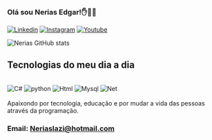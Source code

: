 
### Olá sou Nerias Edgar!✋👨‍💻


[![Linkedin](https://img.shields.io/badge/LinkedIn-0077B5?style=for-the-badge&logo=linkedin&logoColor=white)](https://www.linkedin.com/c/nerias-edgar)
[![Instagram](https://img.shields.io/badge/Instagram-E4405F?style=for-the-badge&logo=instagram&logoColor=white)]((https://www.instagram.com/the_mature_one))
[![Youtube](https://img.shields.io/badge/YouTube-FF0000?style=for-the-badge&logo=youtube&logoColor=white)]((https://www.instagram.com/Nerias_Dev))

![Nerias GitHub stats](https://github-readme-stats.vercel.app/api?username=NeriasEdgar&show_icons=true&theme=radical)

## Tecnologias do meu dia a dia
<div style="display: inline_block"><br/>
<img aling="center" alt="C#" src="https://img.shields.io/badge/C%23-239120?style=for-the-badge&logo=c-sharp&logoColor=white">
<img aling="center" alt="python" src="https://img.shields.io/badge/Python-3776AB?style=for-the-badge&logo=python&logoColor=white">
<img aling="center" alt="Html" src="https://img.shields.io/badge/HTML-239120?style=for-the-badge&logo=html5&logoColor=white">
<img aling="center" alt="Mysql" src="https://img.shields.io/badge/MySQL-00000F?style=for-the-badge&logo=mysql&logoColor=white">
<img aling="center" alt="Net" src="https://img.shields.io/badge/.NET-5C2D91?style=for-the-badge&logo=.net&logoColor=white">
</div><br/>
Apaixondo por tecnologia, educação e por mudar a vida das pessoas através da programação.

### Email: Neriaslazi@hotmail.com
